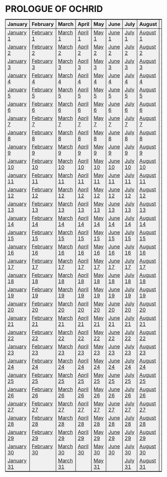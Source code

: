 <style>
h1 {
    margin: 1rem;
}
  table {
    background-color: #f0f0f0;
    margin: 1rem; 
    border-collapse: collapse;
    border: 0.1rem solid #000;
}
  table th, table td {
    border-left: 0.1rem solid #000;
    border-right: 0.1rem solid #000;
    padding-left: 0.4rem;
    padding-right: 0.4rem;
}
  table th:first-child, table td:first-child {
    border-left: none;
}
  table th:last-child, table td:last-child {
    border-right: none;
}
  table tr:first-child th, table tr:first-child td {
    border-top: 0.1rem solid #000;
}
  table tr:last-child th, table tr:last-child td {
    border-bottom: 0.1rem solid #000;
}
</style>

# PROLOGUE OF OCHRID

| January                                 | February                                  | March                               | April                               | May                             | June                              | July                              | August                                | September                                   | October                                 | November                                  | December                                  |
| --------------------------------------- | ----------------------------------------- | ----------------------------------- | ----------------------------------- | ------------------------------- | --------------------------------- | --------------------------------- | ------------------------------------- | ------------------------------------------- | --------------------------------------- | ----------------------------------------- | ----------------------------------------- |
| [January 1](pages/001-january-1.html)   | [February 1](pages/032-february-1.html)   | [March 1](pages/061-march-1.html)   | [April 1](pages/092-april-1.html)   | [May 1](pages/122-may-1.html)   | [June 1](pages/153-june-1.html)   | [July 1](pages/183-july-1.html)   | [August 1](pages/214-august-1.html)   | [September 1](pages/245-september-1.html)   | [October 1](pages/275-october-1.html)   | [November 1](pages/306-november-1.html)   | [December 1](pages/336-december-1.html)   |
| [January 2](pages/002-january-2.html)   | [February 2](pages/033-february-2.html)   | [March 2](pages/062-march-2.html)   | [April 2](pages/093-april-2.html)   | [May 2](pages/123-may-2.html)   | [June 2](pages/154-june-2.html)   | [July 2](pages/184-july-2.html)   | [August 2](pages/215-august-2.html)   | [September 2](pages/246-september-2.html)   | [October 2](pages/276-october-2.html)   | [November 2](pages/307-november-2.html)   | [December 2](pages/337-december-2.html)   |
| [January 3](pages/003-january-3.html)   | [February 3](pages/034-february-3.html)   | [March 3](pages/063-march-3.html)   | [April 3](pages/094-april-3.html)   | [May 3](pages/124-may-3.html)   | [June 3](pages/155-june-3.html)   | [July 3](pages/185-july-3.html)   | [August 3](pages/216-august-3.html)   | [September 3](pages/247-september-3.html)   | [October 3](pages/277-october-3.html)   | [November 3](pages/308-november-3.html)   | [December 3](pages/338-december-3.html)   |
| [January 4](pages/004-january-4.html)   | [February 4](pages/035-february-4.html)   | [March 4](pages/064-march-4.html)   | [April 4](pages/095-april-4.html)   | [May 4](pages/125-may-4.html)   | [June 4](pages/156-june-4.html)   | [July 4](pages/186-july-4.html)   | [August 4](pages/217-august-4.html)   | [September 4](pages/248-september-4.html)   | [October 4](pages/278-october-4.html)   | [November 4](pages/309-november-4.html)   | [December 4](pages/339-december-4.html)   |
| [January 5](pages/005-january-5.html)   | [February 5](pages/036-february-5.html)   | [March 5](pages/065-march-5.html)   | [April 5](pages/096-april-5.html)   | [May 5](pages/126-may-5.html)   | [June 5](pages/157-june-5.html)   | [July 5](pages/187-july-5.html)   | [August 5](pages/218-august-5.html)   | [September 5](pages/249-september-5.html)   | [October 5](pages/279-october-5.html)   | [November 5](pages/310-november-5.html)   | [December 5](pages/340-december-5.html)   |
| [January 6](pages/006-january-6.html)   | [February 6](pages/037-february-6.html)   | [March 6](pages/066-march-6.html)   | [April 6](pages/097-april-6.html)   | [May 6](pages/127-may-6.html)   | [June 6](pages/158-june-6.html)   | [July 6](pages/188-july-6.html)   | [August 6](pages/219-august-6.html)   | [September 6](pages/250-september-6.html)   | [October 6](pages/280-october-6.html)   | [November 6](pages/311-november-6.html)   | [December 6](pages/341-december-6.html)   |
| [January 7](pages/007-january-7.html)   | [February 7](pages/038-february-7.html)   | [March 7](pages/067-march-7.html)   | [April 7](pages/098-april-7.html)   | [May 7](pages/128-may-7.html)   | [June 7](pages/159-june-7.html)   | [July 7](pages/189-july-7.html)   | [August 7](pages/220-august-7.html)   | [September 7](pages/251-september-7.html)   | [October 7](pages/281-october-7.html)   | [November 7](pages/312-november-7.html)   | [December 7](pages/342-december-7.html)   |
| [January 8](pages/008-january-8.html)   | [February 8](pages/039-february-8.html)   | [March 8](pages/068-march-8.html)   | [April 8](pages/099-april-8.html)   | [May 8](pages/129-may-8.html)   | [June 8](pages/160-june-8.html)   | [July 8](pages/190-july-8.html)   | [August 8](pages/221-august-8.html)   | [September 8](pages/252-september-8.html)   | [October 8](pages/282-october-8.html)   | [November 8](pages/313-november-8.html)   | [December 8](pages/343-december-8.html)   |
| [January 9](pages/009-january-9.html)   | [February 9](pages/040-february-9.html)   | [March 9](pages/069-march-9.html)   | [April 9](pages/100-april-9.html)   | [May 9](pages/130-may-9.html)   | [June 9](pages/161-june-9.html)   | [July 9](pages/191-july-9.html)   | [August 9](pages/222-august-9.html)   | [September 9](pages/253-september-9.html)   | [October 9](pages/283-october-9.html)   | [November 9](pages/314-november-9.html)   | [December 9](pages/344-december-9.html)   |
| [January 10](pages/010-january-10.html) | [February 10](pages/041-february-10.html) | [March 10](pages/070-march-10.html) | [April 10](pages/101-april-10.html) | [May 10](pages/131-may-10.html) | [June 10](pages/162-june-10.html) | [July 10](pages/192-july-10.html) | [August 10](pages/223-august-10.html) | [September 10](pages/254-september-10.html) | [October 10](pages/284-october-10.html) | [November 10](pages/315-november-10.html) | [December 10](pages/345-december-10.html) |
| [January 11](pages/011-january-11.html) | [February 11](pages/042-february-11.html) | [March 11](pages/071-march-11.html) | [April 11](pages/102-april-11.html) | [May 11](pages/132-may-11.html) | [June 11](pages/163-june-11.html) | [July 11](pages/193-july-11.html) | [August 11](pages/224-august-11.html) | [September 11](pages/255-september-11.html) | [October 11](pages/285-october-11.html) | [November 11](pages/316-november-11.html) | [December 11](pages/346-december-11.html) |
| [January 12](pages/012-january-12.html) | [February 12](pages/043-february-12.html) | [March 12](pages/072-march-12.html) | [April 12](pages/103-april-12.html) | [May 12](pages/133-may-12.html) | [June 12](pages/164-june-12.html) | [July 12](pages/194-july-12.html) | [August 12](pages/225-august-12.html) | [September 12](pages/256-september-12.html) | [October 12](pages/286-october-12.html) | [November 12](pages/317-november-12.html) | [December 12](pages/347-december-12.html) |
| [January 13](pages/013-january-13.html) | [February 13](pages/044-february-13.html) | [March 13](pages/073-march-13.html) | [April 13](pages/104-april-13.html) | [May 13](pages/134-may-13.html) | [June 13](pages/165-june-13.html) | [July 13](pages/195-july-13.html) | [August 13](pages/226-august-13.html) | [September 13](pages/257-september-13.html) | [October 13](pages/287-october-13.html) | [November 13](pages/318-november-13.html) | [December 13](pages/348-december-13.html) |
| [January 14](pages/014-january-14.html) | [February 14](pages/045-february-14.html) | [March 14](pages/074-march-14.html) | [April 14](pages/105-april-14.html) | [May 14](pages/135-may-14.html) | [June 14](pages/166-june-14.html) | [July 14](pages/196-july-14.html) | [August 14](pages/227-august-14.html) | [September 14](pages/258-september-14.html) | [October 14](pages/288-october-14.html) | [November 14](pages/319-november-14.html) | [December 14](pages/349-december-14.html) |
| [January 15](pages/015-january-15.html) | [February 15](pages/046-february-15.html) | [March 15](pages/075-march-15.html) | [April 15](pages/106-april-15.html) | [May 15](pages/136-may-15.html) | [June 15](pages/167-june-15.html) | [July 15](pages/197-july-15.html) | [August 15](pages/228-august-15.html) | [September 15](pages/259-september-15.html) | [October 15](pages/289-october-15.html) | [November 15](pages/320-november-15.html) | [December 15](pages/350-december-15.html) |
| [January 16](pages/016-january-16.html) | [February 16](pages/047-february-16.html) | [March 16](pages/076-march-16.html) | [April 16](pages/107-april-16.html) | [May 16](pages/137-may-16.html) | [June 16](pages/168-june-16.html) | [July 16](pages/198-july-16.html) | [August 16](pages/229-august-16.html) | [September 16](pages/260-september-16.html) | [October 16](pages/290-october-16.html) | [November 16](pages/321-november-16.html) | [December 16](pages/351-december-16.html) |
| [January 17](pages/017-january-17.html) | [February 17](pages/048-february-17.html) | [March 17](pages/077-march-17.html) | [April 17](pages/108-april-17.html) | [May 17](pages/138-may-17.html) | [June 17](pages/169-june-17.html) | [July 17](pages/199-july-17.html) | [August 17](pages/230-august-17.html) | [September 17](pages/261-september-17.html) | [October 17](pages/291-october-17.html) | [November 17](pages/322-november-17.html) | [December 17](pages/352-december-17.html) |
| [January 18](pages/018-january-18.html) | [February 18](pages/049-february-18.html) | [March 18](pages/078-march-18.html) | [April 18](pages/109-april-18.html) | [May 18](pages/139-may-18.html) | [June 18](pages/170-june-18.html) | [July 18](pages/200-july-18.html) | [August 18](pages/231-august-18.html) | [September 18](pages/262-september-18.html) | [October 18](pages/292-october-18.html) | [November 18](pages/323-november-18.html) | [December 18](pages/353-december-18.html) |
| [January 19](pages/019-january-19.html) | [February 19](pages/050-february-19.html) | [March 19](pages/079-march-19.html) | [April 19](pages/110-april-19.html) | [May 19](pages/140-may-19.html) | [June 19](pages/171-june-19.html) | [July 19](pages/201-july-19.html) | [August 19](pages/232-august-19.html) | [September 19](pages/263-september-19.html) | [October 19](pages/293-october-19.html) | [November 19](pages/324-november-19.html) | [December 19](pages/354-december-19.html) |
| [January 20](pages/020-january-20.html) | [February 20](pages/051-february-20.html) | [March 20](pages/080-march-20.html) | [April 20](pages/111-april-20.html) | [May 20](pages/141-may-20.html) | [June 20](pages/172-june-20.html) | [July 20](pages/202-july-20.html) | [August 20](pages/233-august-20.html) | [September 20](pages/264-september-20.html) | [October 20](pages/294-october-20.html) | [November 20](pages/325-november-20.html) | [December 20](pages/355-december-20.html) |
| [January 21](pages/021-january-21.html) | [February 21](pages/052-february-21.html) | [March 21](pages/081-march-21.html) | [April 21](pages/112-april-21.html) | [May 21](pages/142-may-21.html) | [June 21](pages/173-june-21.html) | [July 21](pages/203-july-21.html) | [August 21](pages/234-august-21.html) | [September 21](pages/265-september-21.html) | [October 21](pages/295-october-21.html) | [November 21](pages/326-november-21.html) | [December 21](pages/356-december-21.html) |
| [January 22](pages/022-january-22.html) | [February 22](pages/053-february-22.html) | [March 22](pages/082-march-22.html) | [April 22](pages/113-april-22.html) | [May 22](pages/143-may-22.html) | [June 22](pages/174-june-22.html) | [July 22](pages/204-july-22.html) | [August 22](pages/235-august-22.html) | [September 22](pages/266-september-22.html) | [October 22](pages/296-october-22.html) | [November 22](pages/327-november-22.html) | [December 22](pages/357-december-22.html) |
| [January 23](pages/023-january-23.html) | [February 23](pages/054-february-23.html) | [March 23](pages/083-march-23.html) | [April 23](pages/114-april-23.html) | [May 23](pages/144-may-23.html) | [June 23](pages/175-june-23.html) | [July 23](pages/205-july-23.html) | [August 23](pages/236-august-23.html) | [September 23](pages/267-september-23.html) | [October 23](pages/297-october-23.html) | [November 23](pages/328-november-23.html) | [December 23](pages/358-december-23.html) |
| [January 24](pages/024-january-24.html) | [February 24](pages/055-february-24.html) | [March 24](pages/084-march-24.html) | [April 24](pages/115-april-24.html) | [May 24](pages/145-may-24.html) | [June 24](pages/176-june-24.html) | [July 24](pages/206-july-24.html) | [August 24](pages/237-august-24.html) | [September 24](pages/268-september-24.html) | [October 24](pages/298-october-24.html) | [November 24](pages/329-november-24.html) | [December 24](pages/359-december-24.html) |
| [January 25](pages/025-january-25.html) | [February 25](pages/056-february-25.html) | [March 25](pages/085-march-25.html) | [April 25](pages/116-april-25.html) | [May 25](pages/146-may-25.html) | [June 25](pages/177-june-25.html) | [July 25](pages/207-july-25.html) | [August 25](pages/238-august-25.html) | [September 25](pages/269-september-25.html) | [October 25](pages/299-october-25.html) | [November 25](pages/330-november-25.html) | [December 25](pages/360-december-25.html) |
| [January 26](pages/026-january-26.html) | [February 26](pages/057-february-26.html) | [March 26](pages/086-march-26.html) | [April 26](pages/117-april-26.html) | [May 26](pages/147-may-26.html) | [June 26](pages/178-june-26.html) | [July 26](pages/208-july-26.html) | [August 26](pages/239-august-26.html) | [September 26](pages/270-september-26.html) | [October 26](pages/300-october-26.html) | [November 26](pages/331-november-26.html) | [December 26](pages/361-december-26.html) |
| [January 27](pages/027-january-27.html) | [February 27](pages/058-february-27.html) | [March 27](pages/087-march-27.html) | [April 27](pages/118-april-27.html) | [May 27](pages/148-may-27.html) | [June 27](pages/179-june-27.html) | [July 27](pages/209-july-27.html) | [August 27](pages/240-august-27.html) | [September 27](pages/271-september-27.html) | [October 27](pages/301-october-27.html) | [November 27](pages/332-november-27.html) | [December 27](pages/362-december-27.html) |
| [January 28](pages/028-january-28.html) | [February 28](pages/059-february-28.html) | [March 28](pages/088-march-28.html) | [April 28](pages/119-april-28.html) | [May 28](pages/149-may-28.html) | [June 28](pages/180-june-28.html) | [July 28](pages/210-july-28.html) | [August 28](pages/241-august-28.html) | [September 28](pages/272-september-28.html) | [October 28](pages/302-october-28.html) | [November 28](pages/333-november-28.html) | [December 28](pages/363-december-28.html) |
| [January 29](pages/029-january-29.html) | [February 29](pages/060-february-29.html) | [March 29](pages/089-march-29.html) | [April 29](pages/120-april-29.html) | [May 29](pages/150-may-29.html) | [June 29](pages/181-june-29.html) | [July 29](pages/211-july-29.html) | [August 29](pages/242-august-29.html) | [September 29](pages/273-september-29.html) | [October 29](pages/303-october-29.html) | [November 29](pages/334-november-29.html) | [December 29](pages/364-december-29.html) |
| [January 30](pages/030-january-30.html) | [February 30](pages/061-february-30.html) | [March 30](pages/090-march-30.html) | [April 30](pages/121-april-30.html) | [May 30](pages/151-may-30.html) | [June 30](pages/182-june-30.html) | [July 30](pages/212-july-30.html) | [August 30](pages/243-august-30.html) | [September 30](pages/274-september-30.html) | [October 30](pages/304-october-30.html) | [November 30](pages/335-november-30.html) | [December 30](pages/365-december-30.html) |
| [January 31](pages/031-january-31.html) |                                           | [March 31](pages/091-march-31.html) |                                     | [May 31](pages/152-may-31.html) |                                   | [July 31](pages/213-july-31.html) | [August 31](pages/244-august-31.html) |                                             | [October 31](pages/305-october-31.html) | [November 31](pages/336-november-31.html) | [December 31](pages/366-december-31.html) |
